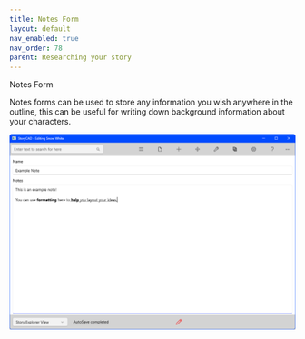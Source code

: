 ```yaml
---
title: Notes Form
layout: default
nav_enabled: true
nav_order: 78
parent: Researching your story
---
```


Notes Form

Notes forms can be used to store any information you wish anywhere in the outline, this can be useful for writing down background information about your characters.


![](NotesElement.png)
